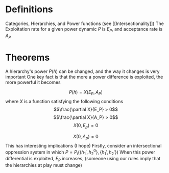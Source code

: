 # Definitions

Categories, Hierarchies, and Power functions (see [[Intersectionality]])
The Exploitation rate for a given power dynamic $P$ is $E_P$, and acceptance rate is $A_P$

# Theorems
 A hierarchy's power $P(h)$ can be changed, and the way it changes is very important
One key fact is that the more a power difference is exploited, the more powerful it becomes

$$ P(h) = X(E_P, A_P) $$where $X$ is a function satisfying the following conditions
$$\frac{\partial X}{E_P} > 0$$ $$\frac{\partial X}{A_P} > 0$$
$$X(0, E_p) = 0$$

$$X(0, A_p) = 0$$
This has interesting implications (I hope)
Firstly, consider an intersectional oppression system in which $P= P_i(\{h_1', h_2^0\}, \{h_1', h_2'\})$
When this power differential is exploited, $E_P$ increases, (someone using our rules imply that the hierarchies at play must change)